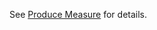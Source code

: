 <!-- CapabilityStatement-MeasureSource-ProduceMeasure-API-Push-intro.md {% comment %}
*********************************************************************************************
*                              WARNING: DO NOT EDIT THIS FILE                               *
*                                                                                           *
* This file is generated by SUSHI. Any edits you make to this file will be overwritten.     *
*                                                                                           *
* To change the contents of this file, edit the original source file at:                    *
* ig-data\input\includes\CapabilityStatement-MeasureSource-ProduceMeasure-API-Push-intro.md *
*********************************************************************************************
{% endcomment %} -->
See <a href='transaction-2.html'>Produce Measure</a> for details.